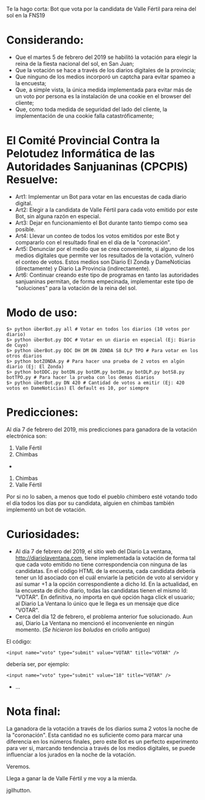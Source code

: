 Te la hago corta:
  Bot que vota por la candidata de Valle Fértil para reina del sol en la FNS19

# Considerando:

- Que el martes 5 de febrero del 2019 se habilitó la votación para elegir la reina de la fiesta nacional del sol, en San Juan;
- Que la votación se hace a través de los diarios digitales de la provincia;
- Que ninguno de los medios incorporó un captcha para evitar spameo a la encuesta;
- Que, a simple vista, la única medida implementada para evitar más de un voto por persona es la instalación de una cookie en el browser del cliente;
- Que, como toda medida de seguridad del lado del cliente, la implementación de una cookie falla catastróficamente;

# El Comité Provincial Contra la Pelotudez Informática de las Autoridades Sanjuaninas (CPCPIS) Resuelve:

- Art1: Implementar un Bot para votar en las encuestas de cada diario digital.
- Art2: Elegir a la candidata de Valle Fértil para cada voto emitido por este Bot, sin alguna razón en especial. 
- Art3: Dejar en funcionamiento el Bot durante tanto tiempo como sea posible.
- Art4: Llevar un conteo de todos los votos emitidos por este Bot y compararlo con el resultado final en el día de la 
"coronación".
- Art5: Denunciar por el medio que se crea conveniente, si alguno de los medios digitales que permite ver los resultados de la 
votación, vulneró el conteo de votos. Estos medios son Diario El Zonda y DameNoticias (directamente) y Diario La Provincia (indirectamente).
- Art6: Continuar creando este tipo de programas en tanto las autoridades sanjuaninas permitan, de forma empecinada, implementar este tipo de "soluciones" para la votación de la reina del sol.

# Modo de uso:
```
$> python überBot.py all # Votar en todos los diarios (10 votos por diario)
$> python überBot.py DDC # Votar en un diario en especial (Ej: Diario de Cuyo)
$> python überBot.py DDC DH DM DN ZONDA S8 DLP TPO # Para votar en los otros diarios
$> python botZONDA.py # Para hacer una prueba de 2 votos en algún diario (Ej: El Zonda)
$> python botDDC.py botDN.py botDM.py botDH.py botDLP.py botS8.py botTPO.py # Para hacer la prueba con los demas diarios
$> python überBot.py DN 420 # Cantidad de votos a emitir (Ej: 420 votos en DameNoticias) El default es 10, por siempre
```

# Predicciones:
Al día 7 de febrero del 2019, mis predicciones para ganadora de la votación electrónica son:

1. Valle Fértil
2. Chimbas
-
1. Chimbas
2. Valle Fértil

Por si no lo saben, a menos que todo el pueblo chimbero esté votando todo el día todos los días por su candidata, alguien en chimbas también implementó un bot de votación.

# Curiosidades:
- Al día 7 de febrero del 2019, el sitio web del Diario La ventana, http://diariolaventana.com, tiene implementada la votación de forma tal que cada voto emitido no tiene correspondencia con ninguna de las candidatas.
En el código HTML de la encuesta, cada candidata debería tener un Id asociado con el cuál enviarle la petición de voto al servidor y así sumar +1 a la opción correspondiente a dicho Id. En la actualidad, en la encuesta de dicho diario, todas las candidatas tienen el mismo Id: "VOTAR". En definitiva, no importa en qué opción haga click el usuario; al Diario La Ventana lo único que le llega es un mensaje que dice "VOTAR".
- Cerca del día 12 de febrero, el problema anterior fue solucionado. Aun asi, Diario La Ventana no mencionó el inconveniente en ningún momento. (_Se hicieron los boludos_ en criollo antiguo)

El código:
```
<input name="voto" type="submit" value="VOTAR" title="VOTAR" />
```
debería ser, por ejemplo:
```
<input name="voto" type="submit" value="18" title="VOTAR" />
```

- ...

# Nota final:

La ganadora de la votación a través de los diarios suma 2 votos la noche de la "coronación". Esta cantidad no es suficiente como para marcar una diferencia en los números finales, pero este Bot es un perfecto experimento para ver si, marcando tendencia a través de los medios digitales, se puede influenciar a los jurados en la noche de la votación.

Veremos.

Llega a ganar la de Valle Fértil y me voy a la mierda.

jgilhutton.
